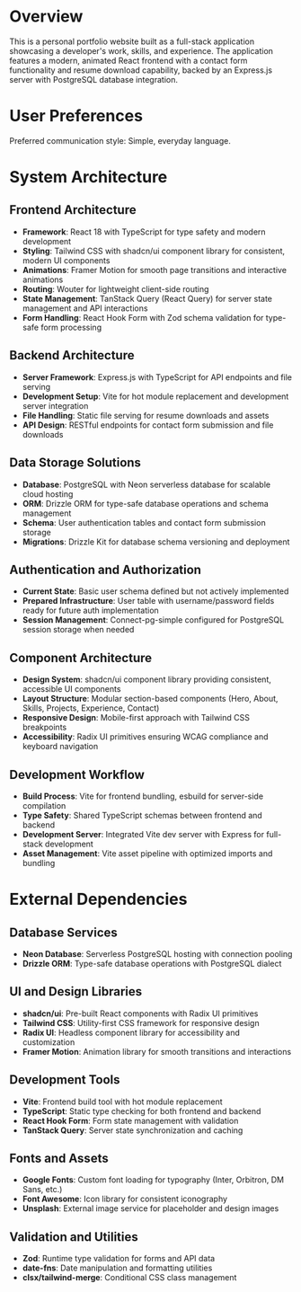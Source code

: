 # Overview

This is a personal portfolio website built as a full-stack application showcasing a developer's work, skills, and experience. The application features a modern, animated React frontend with a contact form functionality and resume download capability, backed by an Express.js server with PostgreSQL database integration.

# User Preferences

Preferred communication style: Simple, everyday language.

# System Architecture

## Frontend Architecture
- **Framework**: React 18 with TypeScript for type safety and modern development
- **Styling**: Tailwind CSS with shadcn/ui component library for consistent, modern UI components
- **Animations**: Framer Motion for smooth page transitions and interactive animations
- **Routing**: Wouter for lightweight client-side routing
- **State Management**: TanStack Query (React Query) for server state management and API interactions
- **Form Handling**: React Hook Form with Zod schema validation for type-safe form processing

## Backend Architecture
- **Server Framework**: Express.js with TypeScript for API endpoints and file serving
- **Development Setup**: Vite for hot module replacement and development server integration
- **File Handling**: Static file serving for resume downloads and assets
- **API Design**: RESTful endpoints for contact form submission and file downloads

## Data Storage Solutions
- **Database**: PostgreSQL with Neon serverless database for scalable cloud hosting
- **ORM**: Drizzle ORM for type-safe database operations and schema management
- **Schema**: User authentication tables and contact form submission storage
- **Migrations**: Drizzle Kit for database schema versioning and deployment

## Authentication and Authorization
- **Current State**: Basic user schema defined but not actively implemented
- **Prepared Infrastructure**: User table with username/password fields ready for future auth implementation
- **Session Management**: Connect-pg-simple configured for PostgreSQL session storage when needed

## Component Architecture
- **Design System**: shadcn/ui component library providing consistent, accessible UI components
- **Layout Structure**: Modular section-based components (Hero, About, Skills, Projects, Experience, Contact)
- **Responsive Design**: Mobile-first approach with Tailwind CSS breakpoints
- **Accessibility**: Radix UI primitives ensuring WCAG compliance and keyboard navigation

## Development Workflow
- **Build Process**: Vite for frontend bundling, esbuild for server-side compilation
- **Type Safety**: Shared TypeScript schemas between frontend and backend
- **Development Server**: Integrated Vite dev server with Express for full-stack development
- **Asset Management**: Vite asset pipeline with optimized imports and bundling

# External Dependencies

## Database Services
- **Neon Database**: Serverless PostgreSQL hosting with connection pooling
- **Drizzle ORM**: Type-safe database operations with PostgreSQL dialect

## UI and Design Libraries
- **shadcn/ui**: Pre-built React components with Radix UI primitives
- **Tailwind CSS**: Utility-first CSS framework for responsive design
- **Radix UI**: Headless component library for accessibility and customization
- **Framer Motion**: Animation library for smooth transitions and interactions

## Development Tools
- **Vite**: Frontend build tool with hot module replacement
- **TypeScript**: Static type checking for both frontend and backend
- **React Hook Form**: Form state management with validation
- **TanStack Query**: Server state synchronization and caching

## Fonts and Assets
- **Google Fonts**: Custom font loading for typography (Inter, Orbitron, DM Sans, etc.)
- **Font Awesome**: Icon library for consistent iconography
- **Unsplash**: External image service for placeholder and design images

## Validation and Utilities
- **Zod**: Runtime type validation for forms and API data
- **date-fns**: Date manipulation and formatting utilities
- **clsx/tailwind-merge**: Conditional CSS class management
